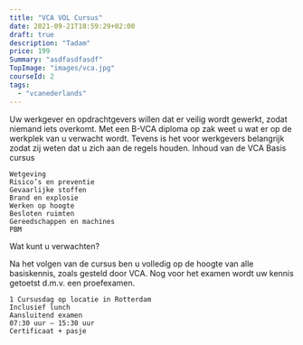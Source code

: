 ```yaml
---
title: "VCA VOL Cursus"
date: 2021-09-21T18:59:29+02:00
draft: true
description: "Tadam"
price: 199
Summary: "asdfasdfasdf"
TopImage: "images/vca.jpg"
courseId: 2
tags:
  - "vcanederlands"
---
```

Uw werkgever en opdrachtgevers willen dat er veilig wordt gewerkt, zodat niemand iets overkomt. Met een B-VCA diploma op zak weet u wat er op de werkplek van u verwacht wordt. Tevens is het voor werkgevers belangrijk zodat zij weten dat u zich aan de regels houden.
Inhoud van de VCA Basis cursus

    Wetgeving
    Risico’s en preventie
    Gevaarlijke stoffen
    Brand en explosie
    Werken op hoogte
    Besloten ruimten
    Gereedschappen en machines
    PBM

Wat kunt u verwachten?

Na het volgen van de cursus ben u volledig op de hoogte van alle basiskennis, zoals gesteld door VCA. Nog voor het examen wordt uw kennis getoetst d.m.v. een proefexamen.

    1 Cursusdag op locatie in Rotterdam
    Inclusief lunch
    Aansluitend examen
    07:30 uur – 15:30 uur
    Certificaat + pasje
